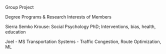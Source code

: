 Group Project

Degree Programs & Research Interests of Members

Sierra Semko Krouse: Social Psychology PhD; Interventions, bias, health, education

Joel - MS Transportation Systems - Traffic Congestion, Route Optimization, ML